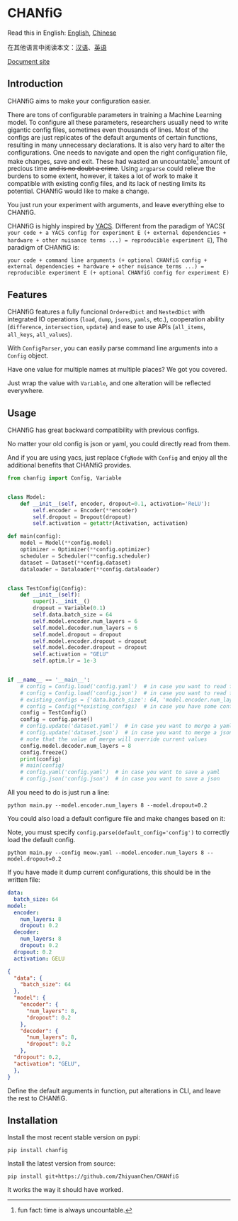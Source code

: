 # CHANfiG

Read this in English: [English](README.md), [Chinese](README.cn.md)

在其他语言中阅读本文：[汉语](README.cn.md)、[英语](README.md)

[Document site](https://chanfig.danling.org)

## Introduction

CHANfiG aims to make your configuration easier.

There are tons of configurable parameters in training a Machine Learning model.
To configure all these parameters, researchers usually need to write gigantic config files, sometimes even thousands of lines.
Most of the configs are just replicates of the default arguments of certain functions, resulting in many unnecessary declarations.
It is also very hard to alter the configurations.
One needs to navigate and open the right configuration file, make changes, save and exit.
These had wasted an uncountable[^uncountable] amount of precious time ~~and is no doubt a crime~~.
Using `argparse` could relieve the burdens to some extent, however, it takes a lot of work to make it compatible with existing config files, and its lack of nesting limits its potential.
CHANfiG would like to make a change.

You just run your experiment with arguments, and leave everything else to CHANfiG.

CHANfiG is highly inspired by [YACS](https://github.com/rbgirshick/yacs).
Different from the paradigm of YACS(
`your code + a YACS config for experiment E (+ external dependencies + hardware + other nuisance terms ...) = reproducible experiment E`),
The paradigm of CHANfiG is:

`your code + command line arguments (+ optional CHANfiG config + external dependencies + hardware + other nuisance terms ...) = reproducible experiment E (+ optional CHANfiG config for experiment E)`

## Features

CHANfiG features a fully funcional `OrderedDict` and `NestedDict` with integrated IO operations (`load`, `dump`, `jsons`, `yamls`, etc.), cooperation ability (`difference`, `intersection`, `update`) and ease to use APIs (`all_items`, `all_keys`, `all_values`).

With `ConfigParser`, you can easily parse command line arguments into a `Config` object.

Have one value for multiple names at multiple places? We got you covered.

Just wrap the value with `Variable`, and one alteration will be reflected everywhere.

## Usage

CHANfiG has great backward compatibility with previous configs.

No matter your old config is json or yaml, you could directly read from them.

And if you are using yacs, just replace `CfgNode` with `Config` and enjoy all the additional benefits that CHANfiG provides.

```python
from chanfig import Config, Variable


class Model:
    def __init__(self, encoder, dropout=0.1, activation='ReLU'):
        self.encoder = Encoder(**encoder)
        self.dropout = Dropout(dropout)
        self.activation = getattr(Activation, activation)

def main(config):
    model = Model(**config.model)
    optimizer = Optimizer(**config.optimizer)
    scheduler = Scheduler(**config.scheduler)
    dataset = Dataset(**config.dataset)
    dataloader = Dataloader(**config.dataloader)


class TestConfig(Config):
    def __init__(self):
        super().__init__()
        dropout = Variable(0.1)
        self.data.batch_size = 64
        self.model.encoder.num_layers = 6
        self.model.decoder.num_layers = 6
        self.model.dropout = dropout
        self.model.encoder.dropout = dropout
        self.model.decoder.dropout = dropout
        self.activation = "GELU"
        self.optim.lr = 1e-3


if __name__ == '__main__':
    # config = Config.load('config.yaml')  # in case you want to read from a yaml
    # config = Config.load('config.json')  # in case you want to read from a json
    # existing_configs = {'data.batch_size': 64, 'model.encoder.num_layers': 8}
    # config = Config(**existing_configs)  # in case you have some config in dict to load
    config = TestConfig()
    config = config.parse()
    # config.update('dataset.yaml')  # in case you want to merge a yaml
    # config.update('dataset.json')  # in case you want to merge a json
    # note that the value of merge will override current values
    config.model.decoder.num_layers = 8
    config.freeze()
    print(config)
    # main(config)
    # config.yaml('config.yaml')  # in case you want to save a yaml
    # config.json('config.json')  # in case you want to save a json
```

All you need to do is just run a line:

```shell
python main.py --model.encoder.num_layers 8 --model.dropout=0.2
```

You could also load a default configure file and make changes based on it:

Note, you must specify `config.parse(default_config='config')` to correctly load the default config.

```shell
python main.py --config meow.yaml --model.encoder.num_layers 8 --model.dropout=0.2
```

If you have made it dump current configurations, this should be in the written file:

```yaml
data:
  batch_size: 64
model:
  encoder:
    num_layers: 8
    dropout: 0.2
  decoder:
    num_layers: 8
    dropout: 0.2
  dropout: 0.2
  activation: GELU
```

```json
{
  "data": {
    "batch_size": 64
  },
  "model": {
    "encoder": {
      "num_layers": 8,
      "dropout": 0.2
    },
    "decoder": {
      "num_layers": 8,
      "dropout": 0.2
    },
  "dropout": 0.2,
  "activation": "GELU",
  },
}
```

Define the default arguments in function, put alterations in CLI, and leave the rest to CHANfiG.

## Installation

Install the most recent stable version on pypi:

```shell
pip install chanfig
```

Install the latest version from source:

```shell
pip install git+https://github.com/ZhiyuanChen/CHANfiG
```

It works the way it should have worked.

[^uncountable]: fun fact: time is always uncountable.

